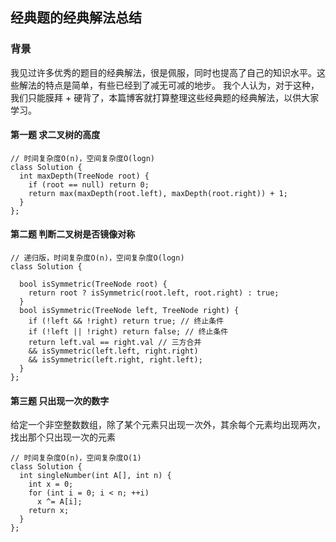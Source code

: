 ## 经典题的经典解法总结

### 背景
我见过许多优秀的题目的经典解法，很是佩服，同时也提高了自己的知识水平。这些解法的特点是简单，有些已经到了减无可减的地步。
我个人认为，对于这种，我们只能膜拜 + 硬背了，本篇博客就打算整理这些经典题的经典解法，以供大家学习。

#### 第一题 求二叉树的高度
```
// 时间复杂度O(n)，空间复杂度O(logn)
class Solution {
  int maxDepth(TreeNode root) {
    if (root == null) return 0;
    return max(maxDepth(root.left), maxDepth(root.right)) + 1;
  }
};
```

#### 第二题 判断二叉树是否镜像对称
```
// 递归版，时间复杂度O(n)，空间复杂度O(logn)
class Solution {

  bool isSymmetric(TreeNode root) {
    return root ? isSymmetric(root.left, root.right) : true;
  }
  bool isSymmetric(TreeNode left, TreeNode right) {
    if (!left && !right) return true; // 终止条件
    if (!left || !right) return false; // 终止条件
    return left.val == right.val // 三方合并
    && isSymmetric(left.left, right.right)
    && isSymmetric(left.right, right.left);
  }
};
```
#### 第三题 只出现一次的数字
给定一个非空整数数组，除了某个元素只出现一次外，其余每个元素均出现两次，找出那个只出现一次的元素
```
// 时间复杂度O(n)，空间复杂度O(1)
class Solution {
  int singleNumber(int A[], int n) {
    int x = 0;
    for (int i = 0; i < n; ++i)
      x ^= A[i];
    return x;
  }
};
```
